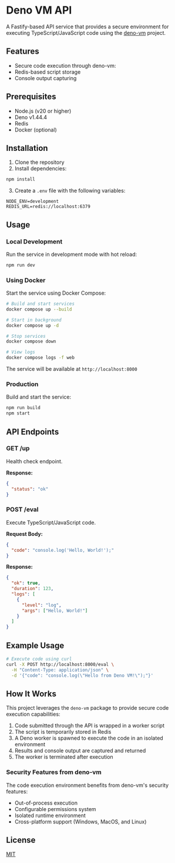 # Deno VM API

A Fastify-based API service that provides a secure environment for executing
TypeScript/JavaScript code using the [deno-vm](https://github.com/casual-simulation/node-deno-vm) project.

## Features

- Secure code execution through deno-vm:
- Redis-based script storage
- Console output capturing

## Prerequisites

- Node.js (v20 or higher)
- Deno v1.44.4
- Redis
- Docker (optional)

## Installation

1. Clone the repository
2. Install dependencies:
```bash
npm install
```

3. Create a `.env` file with the following variables:
```env
NODE_ENV=development
REDIS_URL=redis://localhost:6379
```

## Usage

### Local Development

Run the service in development mode with hot reload:
```bash
npm run dev
```

### Using Docker

Start the service using Docker Compose:
```bash
# Build and start services
docker compose up --build

# Start in background
docker compose up -d

# Stop services
docker compose down

# View logs
docker compose logs -f web
```

The service will be available at `http://localhost:8000`

### Production

Build and start the service:
```bash
npm run build
npm start
```

## API Endpoints

### GET /up
Health check endpoint.

**Response:**
```json
{
  "status": "ok"
}
```

### POST /eval
Execute TypeScript/JavaScript code.

**Request Body:**
```json
{
  "code": "console.log('Hello, World!');"
}
```

**Response:**
```json
{
  "ok": true,
  "duration": 123,
  "logs": [
    {
      "level": "log",
      "args": ["Hello, World!"]
    }
  ]
}
```

## Example Usage

```bash
# Execute code using curl
curl -X POST http://localhost:8000/eval \
  -H "Content-Type: application/json" \
  -d '{"code": "console.log(\"Hello from Deno VM!\");"}'
```

## How It Works

This project leverages the `deno-vm` package to provide secure code execution capabilities:

1. Code submitted through the API is wrapped in a worker script
2. The script is temporarily stored in Redis
3. A Deno worker is spawned to execute the code in an isolated environment
4. Results and console output are captured and returned
5. The worker is terminated after execution

### Security Features from deno-vm

The code execution environment benefits from deno-vm's security features:
- Out-of-process execution
- Configurable permissions system
- Isolated runtime environment
- Cross-platform support (Windows, MacOS, and Linux)

## License

[MIT](./LICENSE)
